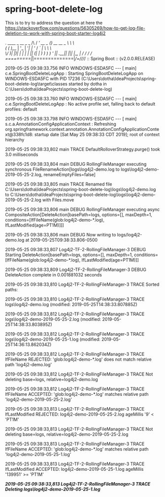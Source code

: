 # spring-boot-delete-log
This is to try to address the question at here
the https://stackoverflow.com/questions/56305269/how-to-get-log-file-deletion-to-work-with-spring-boot-starter-log4j2

  .   ____          _            __ _ _
 /\\ / ___'_ __ _ _(_)_ __  __ _ \ \ \ \
( ( )\___ | '_ | '_| | '_ \/ _` | \ \ \ \
 \\/  ___)| |_)| | | | | || (_| |  ) ) ) )
  '  |____| .__|_| |_|_| |_\__, | / / / /
 =========|_|==============|___/=/_/_/_/
 :: Spring Boot ::        (v2.0.0.RELEASE)

2019-05-25 09:38:33.756  INFO WINDOWS-ESDA5FC --- [           main] c.e.SpringBootDeleteLogApp               : Starting SpringBootDeleteLogApp on WINDOWS-ESDA5FC with PID 17236 (C:\Users\dotha\IdeaProjects\spring-boot-delete-log\target\classes started by dotha in C:\Users\dotha\IdeaProjects\spring-boot-delete-log)

2019-05-25 09:38:33.760  INFO WINDOWS-ESDA5FC --- [           main] c.e.SpringBootDeleteLogApp               : No active profile set, falling back to default profiles: default

2019-05-25 09:38:33.798  INFO WINDOWS-ESDA5FC --- [           main] s.c.a.AnnotationConfigApplicationContext : Refreshing org.springframework.context.annotation.AnnotationConfigApplicationContext@338fc1d8: startup date [Sat May 25 09:38:33 CDT 2019]; root of context hierarchy

2019-05-25 09:38:33,802 main TRACE DefaultRolloverStrategy.purge() took 3.0 milliseconds

2019-05-25 09:38:33,804 main DEBUG RollingFileManager executing synchronous FileRenameAction[logs\log4j2-demo.log to logs\log4j2-demo-2019-05-25-2.log, renameEmptyFiles=false]

2019-05-25 09:38:33,805 main TRACE Renamed file C:\Users\dotha\IdeaProjects\spring-boot-delete-log\logs\log4j2-demo.log to C:\Users\dotha\IdeaProjects\spring-boot-delete-log\logs\log4j2-demo-2019-05-25-2.log with Files.move

2019-05-25 09:38:33,806 main DEBUG RollingFileManager executing async CompositeAction[DeleteAction[basePath=logs, options=[], maxDepth=1, conditions=[IfFileName(glob:log4j2-demo-*.log), IfLastModified(age=PT1M)]]]

2019-05-25 09:38:33,806 main DEBUG Now writing to logs/log4j2-demo.log at 2019-05-25T09:38:33.806-0500

2019-05-25 09:38:33,807 Log4j2-TF-2-RollingFileManager-3 DEBUG Starting DeleteAction[basePath=logs, options=[], maxDepth=1, conditions=[IfFileName(glob:log4j2-demo-*.log), IfLastModified(age=PT1M)]]

2019-05-25 09:38:33,809 Log4j2-TF-2-RollingFileManager-3 DEBUG DeleteAction complete in 0.001881032 seconds

2019-05-25 09:38:33,810 Log4j2-TF-2-RollingFileManager-3 TRACE Sorted paths:

2019-05-25 09:38:33,810 Log4j2-TF-2-RollingFileManager-3 TRACE logs\log4j2-demo.log (modified: 2019-05-25T14:38:33.807885Z)

2019-05-25 09:38:33,812 Log4j2-TF-2-RollingFileManager-3 TRACE logs\log4j2-demo-2019-05-25-2.log (modified: 2019-05-25T14:38:33.803895Z)

2019-05-25 09:38:33,812 Log4j2-TF-2-RollingFileManager-3 TRACE logs\log4j2-demo-2019-05-25-1.log (modified: 2019-05-25T14:36:13.862034Z)

2019-05-25 09:38:33,812 Log4j2-TF-2-RollingFileManager-3 TRACE IfFileName REJECTED: 'glob:log4j2-demo-*.log' does not match relative path 'log4j2-demo.log'

2019-05-25 09:38:33,812 Log4j2-TF-2-RollingFileManager-3 TRACE Not deleting base=logs, relative=log4j2-demo.log

2019-05-25 09:38:33,812 Log4j2-TF-2-RollingFileManager-3 TRACE IfFileName ACCEPTED: 'glob:log4j2-demo-*.log' matches relative path 'log4j2-demo-2019-05-25-2.log'

2019-05-25 09:38:33,813 Log4j2-TF-2-RollingFileManager-3 TRACE IfLastModified REJECTED: log4j2-demo-2019-05-25-2.log ageMillis '9' < 'PT1M'

2019-05-25 09:38:33,813 Log4j2-TF-2-RollingFileManager-3 TRACE Not deleting base=logs, relative=log4j2-demo-2019-05-25-2.log

2019-05-25 09:38:33,813 Log4j2-TF-2-RollingFileManager-3 TRACE IfFileName ACCEPTED: 'glob:log4j2-demo-*.log' matches relative path 'log4j2-demo-2019-05-25-1.log'

2019-05-25 09:38:33,813 Log4j2-TF-2-RollingFileManager-3 TRACE IfLastModified ACCEPTED: log4j2-demo-2019-05-25-1.log ageMillis '139951' >= 'PT1M'

**_2019-05-25 09:38:33,813 Log4j2-TF-2-RollingFileManager-3 TRACE Deleting logs\log4j2-demo-2019-05-25-1.log_**

